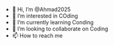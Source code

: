 - 👋 Hi, I’m @Ahmad2025
- 👀 I’m interested in COding
- 🌱 I’m currently learning Conding
- 💞️ I’m looking to collaborate on Coding
- 📫 How to reach me 

<!---
Ahmad2025/Ahmad2025 is a ✨ special ✨ repository because its `README.md` (this file) appears on your GitHub profile.
You can click the Preview link to take a look at your changes.
--->
